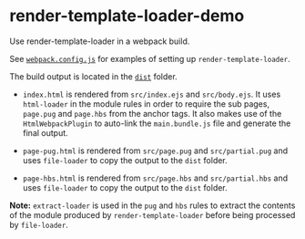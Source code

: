 # render-template-loader-demo
Use render-template-loader in a webpack build.

See [`webpack.config.js`](https://github.com/jabney/render-template-loader-demo/blob/master/webpack.config.js) for examples of setting up `render-template-loader`.

The build output is located in the [`dist`](https://github.com/jabney/render-template-loader-demo/tree/master/dist) folder.

- `index.html` is rendered from `src/index.ejs` and `src/body.ejs`. It uses `html-loader` in the module rules in order to require the sub pages, `page.pug` and `page.hbs` from the anchor tags. It also makes use of the `HtmlWebpackPlugin` to auto-link the `main.bundle.js` file and generate the final output.

- `page-pug.html` is rendered from `src/page.pug` and `src/partial.pug` and uses `file-loader` to copy the output to the `dist` folder.

- `page-hbs.html` is rendered from `src/page.hbs` and `src/partial.hbs` and uses `file-loader` to copy the output to the `dist` folder.

**Note:** `extract-loader` is used in the `pug` and `hbs` rules to extract the contents of the module produced by `render-template-loader` before being processed by `file-loader`.
